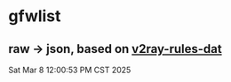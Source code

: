 # gfwlist
## raw -> json, based on [v2ray-rules-dat](https://github.com/Loyalsoldier/v2ray-rules-dat)
Sat Mar  8 12:00:53 PM CST 2025

